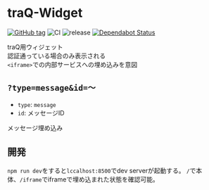 # traQ-Widget

[![GitHub tag](https://img.shields.io/github/tag/traPtitech/traQ-Widget.svg)](https://GitHub.com/traPtitech/traQ-Widget/tags/)
![CI](https://github.com/traPtitech/traQ-Widget/workflows/CI/badge.svg)
![release](https://github.com/traPtitech/traQ-Widget/workflows/release/badge.svg)
[![Dependabot Status](https://api.dependabot.com/badges/status?host=github&repo=traPtitech/traQ-Widget)](https://dependabot.com)

traQ用ウィジェット  
認証通っている場合のみ表示される  
`<iframe>`での内部サービスへの埋め込みを意図  

## `?type=message&id=～`

- `type`: `message`
- `id`: メッセージID

メッセージ埋め込み

## 開発
`npm run dev`をすると`lccalhost:8500`でdev serverが起動する。
`/`で本体、`/iframe`でiframeで埋め込まれた状態を確認可能。
